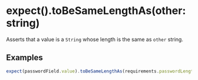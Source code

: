 # expect().toBeSameLengthAs(other: string)

Asserts that a value is a `String` whose length is the same as `other` string.

## Examples

```js
expect(passwordField.value).toBeSameLengthAs(requirements.passwordLength);
```
